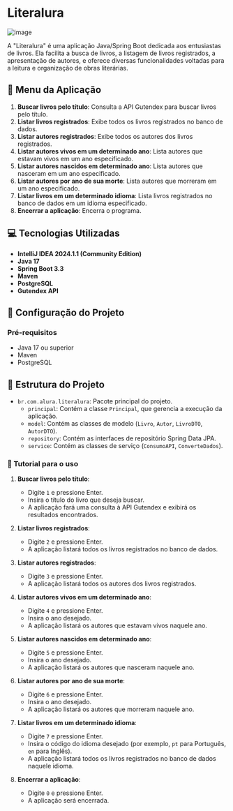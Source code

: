 # Literalura

![image](https://github.com/fabriciooliv/Literalura--ONE-Alura/assets/146496164/325003d6-5adf-4fad-8de4-acc6bd6472f9) 

A "Literalura" é uma aplicação Java/Spring Boot dedicada aos entusiastas de livros. Ela facilita a busca de livros, a listagem de livros registrados, a apresentação de autores, e oferece diversas funcionalidades voltadas para a leitura e organização de obras literárias.

## 📘 Menu da Aplicação

1. **Buscar livros pelo título**: Consulta a API Gutendex para buscar livros pelo título.
2. **Listar livros registrados**: Exibe todos os livros registrados no banco de dados.
3. **Listar autores registrados**: Exibe todos os autores dos livros registrados.
4. **Listar autores vivos em um determinado ano**: Lista autores que estavam vivos em um ano especificado.
5. **Listar autores nascidos em determinado ano**: Lista autores que nasceram em um ano especificado.
6. **Listar autores por ano de sua morte**: Lista autores que morreram em um ano especificado.
7. **Listar livros em um determinado idioma**: Lista livros registrados no banco de dados em um idioma especificado.
8. **Encerrar a aplicação**: Encerra o programa.

## 💻 Tecnologias Utilizadas

- **IntelliJ IDEA 2024.1.1 (Community Edition)**
- **Java 17**
- **Spring Boot 3.3**
- **Maven**
- **PostgreSQL**
- **Gutendex API**

## 🔨 Configuração do Projeto

### Pré-requisitos

- Java 17 ou superior
- Maven
- PostgreSQL

## 🌁 Estrutura do Projeto

- `br.com.alura.literalura`: Pacote principal do projeto.
  - `principal`: Contém a classe `Principal`, que gerencia a execução da aplicação.
  - `model`: Contém as classes de modelo (`Livro`, `Autor`, `LivroDTO`, `AutorDTO`).
  - `repository`: Contém as interfaces de repositório Spring Data JPA.
  - `service`: Contém as classes de serviço (`ConsumoAPI`, `ConverteDados`).


### 📕 Tutorial para o uso

1. **Buscar livros pelo título**:
   - Digite `1` e pressione Enter.
   - Insira o título do livro que deseja buscar.
   - A aplicação fará uma consulta à API Gutendex e exibirá os resultados encontrados.

2. **Listar livros registrados**:
   - Digite `2` e pressione Enter.
   - A aplicação listará todos os livros registrados no banco de dados.

3. **Listar autores registrados**:
   - Digite `3` e pressione Enter.
   - A aplicação listará todos os autores dos livros registrados.

4. **Listar autores vivos em um determinado ano**:
   - Digite `4` e pressione Enter.
   - Insira o ano desejado.
   - A aplicação listará os autores que estavam vivos naquele ano.

5. **Listar autores nascidos em determinado ano**:
   - Digite `5` e pressione Enter.
   - Insira o ano desejado.
   - A aplicação listará os autores que nasceram naquele ano.

6. **Listar autores por ano de sua morte**:
   - Digite `6` e pressione Enter.
   - Insira o ano desejado.
   - A aplicação listará os autores que morreram naquele ano.

7. **Listar livros em um determinado idioma**:
   - Digite `7` e pressione Enter.
   - Insira o código do idioma desejado (por exemplo, `pt` para Português, `en` para Inglês).
   - A aplicação listará todos os livros registrados no banco de dados naquele idioma.
8. **Encerrar a aplicação**:
   - Digite `0` e pressione Enter.
   - A aplicação será encerrada.



